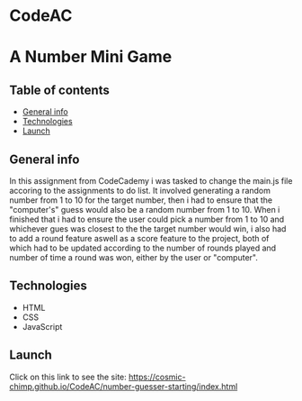 # CodeAC
 
# A Number Mini Game


## Table of contents

- [General info](#general-info)
- [Technologies](#technologies)
- [Launch](#Launch)

## General info
In this assignment from CodeCademy i was tasked to change the main.js file accoring to the assignments to do list.
It involved generating a random number from 1 to 10 for the target number, then i had to ensure that the "computer's" guess would also be a random number from 1 to 10.
When i finished that i had to ensure the user could pick a number from 1 to 10 and whichever gues was closest to the the target number would win, i also had to add a round feature aswell as a score feature to the project, both of which had to be updated according to the number of rounds played and number of time a round was won, either by the user or "computer".

## Technologies

- HTML
- CSS
- JavaScript

## Launch

Click on this link to see the site: https://cosmic-chimp.github.io/CodeAC/number-guesser-starting/index.html
